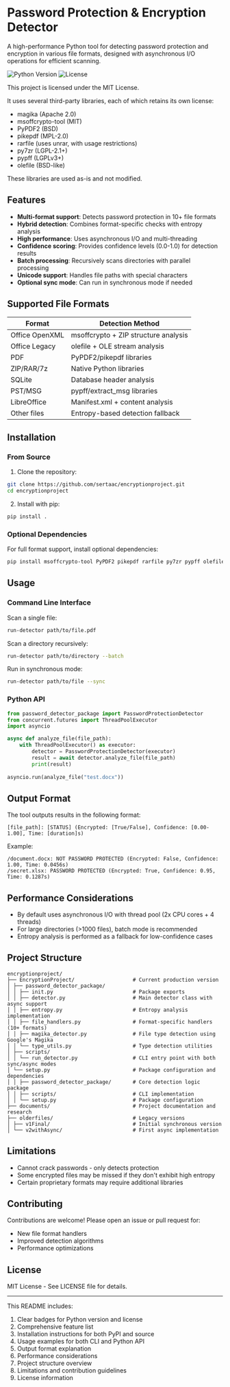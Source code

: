 # Password Protection & Encryption Detector

A high-performance Python tool for detecting password protection and encryption in various file formats, designed with asynchronous I/O operations for efficient scanning.

![Python Version](https://img.shields.io/badge/python-3.8+-blue.svg)
![License](https://img.shields.io/badge/license-MIT-green.svg)

This project is licensed under the MIT License.

It uses several third-party libraries, each of which retains its own license:
- magika (Apache 2.0)
- msoffcrypto-tool (MIT)
- PyPDF2 (BSD)
- pikepdf (MPL-2.0)
- rarfile (uses unrar, with usage restrictions)
- py7zr (LGPL-2.1+)
- pypff (LGPLv3+)
- olefile (BSD-like)

These libraries are used as-is and not modified.

## Features

- **Multi-format support**: Detects password protection in 10+ file formats
- **Hybrid detection**: Combines format-specific checks with entropy analysis
- **High performance**: Uses asynchronous I/O and multi-threading
- **Confidence scoring**: Provides confidence levels (0.0-1.0) for detection results
- **Batch processing**: Recursively scans directories with parallel processing
- **Unicode support**: Handles file paths with special characters
- **Optional sync mode**: Can run in synchronous mode if needed

## Supported File Formats

| Format            | Detection Method                          |
|-------------------|-------------------------------------------|
| Office OpenXML    | msoffcrypto + ZIP structure analysis      |
| Office Legacy     | olefile + OLE stream analysis             |
| PDF               | PyPDF2/pikepdf libraries                  |
| ZIP/RAR/7z        | Native Python libraries                   |
| SQLite            | Database header analysis                  |
| PST/MSG           | pypff/extract_msg libraries               |
| LibreOffice       | Manifest.xml + content analysis           |
| Other files       | Entropy-based detection fallback          |

## Installation

### From Source
1. Clone the repository:
```bash
git clone https://github.com/sertaac/encryptionproject.git
cd encryptionproject
```

2. Install with pip:
```bash
pip install .
```

### Optional Dependencies
For full format support, install optional dependencies:
```bash
pip install msoffcrypto-tool PyPDF2 pikepdf rarfile py7zr pypff olefile extract-msg
```

## Usage

### Command Line Interface

Scan a single file:
```bash
run-detector path/to/file.pdf
```

Scan a directory recursively:
```bash
run-detector path/to/directory --batch
```

Run in synchronous mode:
```bash
run-detector path/to/file --sync
```

### Python API
```python
from password_detector_package import PasswordProtectionDetector
from concurrent.futures import ThreadPoolExecutor
import asyncio

async def analyze_file(file_path):
    with ThreadPoolExecutor() as executor:
        detector = PasswordProtectionDetector(executor)
        result = await detector.analyze_file(file_path)
        print(result)
        
asyncio.run(analyze_file("test.docx"))
```

## Output Format

The tool outputs results in the following format:
```
[file_path]: [STATUS] (Encrypted: [True/False], Confidence: [0.00-1.00], Time: [duration]s)
```

Example:
```
/document.docx: NOT PASSWORD PROTECTED (Encrypted: False, Confidence: 1.00, Time: 0.0456s)
/secret.xlsx: PASSWORD PROTECTED (Encrypted: True, Confidence: 0.95, Time: 0.1287s)
```

## Performance Considerations

- By default uses asynchronous I/O with thread pool (2x CPU cores + 4 threads)
- For large directories (>1000 files), batch mode is recommended
- Entropy analysis is performed as a fallback for low-confidence cases

## Project Structure

```
encryptionproject/
├── EncryptionProject/                   # Current production version
│ ├── password_detector_package/
│ │ ├── init.py                          # Package exports
│ │ ├── detector.py                      # Main detector class with async support
│ │ ├── entropy.py                       # Entropy analysis implementation
│ │ ├── file_handlers.py                 # Format-specific handlers (10+ formats)
│ │ ├── magika_detector.py               # File type detection using Google's Magika
│ │ └── type_utils.py                    # Type detection utilities
│ ├── scripts/
│ │ └── run_detector.py                  # CLI entry point with both sync/async modes
│ └── setup.py                           # Package configuration and dependencies
│ │ ├── password_detector_package/       # Core detection logic package
│ │ ├── scripts/                         # CLI implementation
│ │ └── setup.py                         # Package configuration
├── documents/                           # Project documentation and research
├── olderfiles/                          # Legacy versions
│ ├── v1Final/                           # Initial synchronous version
│ └── v2withAsync/                       # First async implementation
```

## Limitations

- Cannot crack passwords - only detects protection
- Some encrypted files may be missed if they don't exhibit high entropy
- Certain proprietary formats may require additional libraries

## Contributing

Contributions are welcome! Please open an issue or pull request for:
- New file format handlers
- Improved detection algorithms
- Performance optimizations

## License

MIT License - See LICENSE file for details.


---
This README includes:
1. Clear badges for Python version and license
2. Comprehensive feature list
3. Installation instructions for both PyPI and source
4. Usage examples for both CLI and Python API
5. Output format explanation
6. Performance considerations
7. Project structure overview
8. Limitations and contribution guidelines
9. License information
